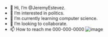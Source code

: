 - 👋 Hi, I’m @JeremyEstevez.
- 👀 I’m interested in politics.
- 🌱 I’m currently learning computer science.
- 💞️ I’m looking to collaborate.
- 📫 How to reach me 000-000-0000
![image](https://github.com/JeremyEstevez/JeremyEstevez/assets/145026257/631c4676-6a58-46d6-8054-69d5fb652a0e)
